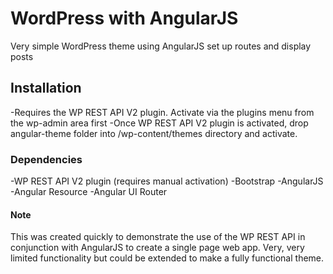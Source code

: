 # WordPress with AngularJS
Very simple WordPress theme using AngularJS set up routes and display posts
## Installation
-Requires the WP REST API V2 plugin. Activate via the plugins menu from the wp-admin area first
-Once WP REST API V2 plugin is activated, drop angular-theme folder into /wp-content/themes directory and activate.
### Dependencies
-WP REST API V2 plugin (requires manual activation)
-Bootstrap
-AngularJS
-Angular Resource
-Angular UI Router
#### Note
This was created quickly to demonstrate the use of the WP REST API in conjunction with AngularJS to create a single page web app. Very, very limited functionality but could be extended to make a fully functional theme.